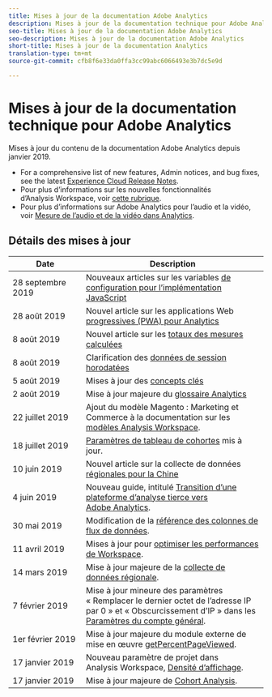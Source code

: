 ```yaml
---
title: Mises à jour de la documentation Adobe Analytics
description: Mises à jour de la documentation technique pour Adobe Analytics
seo-title: Mises à jour de la documentation Adobe Analytics
seo-description: Mises à jour de la documentation Adobe Analytics
short-title: Mises à jour de la documentation Analytics
translation-type: tm+mt
source-git-commit: cfb8f6e33da0ffa3cc99abc6066493e3b7dc5e9d

---
```



# Mises à jour de la documentation technique pour Adobe Analytics

Mises à jour du contenu de la documentation Adobe Analytics depuis janvier 2019.

* For a comprehensive list of new features, Admin notices, and bug fixes, see the latest [Experience Cloud Release Notes](https://marketing.adobe.com/resources/help/en_US/whatsnew/).
* Pour plus d’informations sur les nouvelles fonctionnalités d’Analysis Workspace, voir [cette rubrique](/help/analyze/analysis-workspace/new-features-in-analysis-workspace.md).
* Pour plus d’informations sur Adobe Analytics pour l’audio et la vidéo, voir [Mesure de l’audio et de la vidéo dans Analytics](https://docs.adobe.com/content/help/en/media-analytics/using/media-overview.html).

## Détails des mises à jour

| Date | Description |
|---|---|
| 28 septembre 2019 | Nouveaux articles sur les variables [de configuration pour l’implémentation JavaScript](https://docs.adobe.com/content/help/en/analytics/implementation/javascript-implementation/variables-analytics-reporting/configuration-variables.html) |
| 28 août 2019 | Nouvel article sur les applications Web [progressives (PWA) pour Analytics](https://docs.adobe.com/content/help/en/analytics/analyze/pwa/pwa.html) |
| 8 août 2019 | Nouvel article sur les [totaux des mesures calculées](/help/components/c-calcmetrics/cm-totals.md) |
| 8 août 2019 | Clarification des [données de session horodatées](/help/admin/admin/timestamp-optional.md) |
| 5 août 2019 | Mises à jour des [concepts clés](/help/analyze/reports-analytics/key-concepts.md) |
| 2 août 2019 | Mise à jour majeure du [glossaire Analytics](/help/technotes/terms.md) |
| 22 juillet 2019 | Ajout du modèle Magento : Marketing et Commerce à la documentation sur les [modèles Analysis Workspace](/help/analyze/analysis-workspace/build-workspace-project/starter-projects.md). |
| 18 juillet 2019 | [Paramètres de tableau de cohortes](/help/analyze/analysis-workspace/visualizations/cohort-table/t-cohort.md) mis à jour. |
| 10 juin 2019 | Nouvel article sur la collecte de données [régionales pour la Chine](https://docs.adobe.com/content/help/en/analytics/technotes/rdc/rdc-china.html) |
| 4 juin 2019 | Nouveau guide, intitulé [Transition d’une plateforme d’analyse tierce vers Adobe Analytics](../technotes/ga-to-aa/home.md). |
| 30 mai 2019 | Modification de la [référence des colonnes de flux de données](../export/analytics-data-feed/c-df-contents/datafeeds-reference.md). |
| 11 avril 2019 | Mises à jour pour [optimiser les performances de Workspace](../analyze/analysis-workspace/optimizing-performance.md). |
| 14 mars 2019 | Mise à jour majeure de la [collecte de données régionale](../technotes/rdc/regional-data-collection.md). |
| 7 février 2019 | Mise à jour mineure des paramètres « Remplacer le dernier octet de l’adresse IP par 0 » et « Obscurcissement d’IP » dans les [Paramètres du compte général](../admin/admin/general-acct-settings-admin.md). |
| 1er février 2019 | Mise à jour majeure du module externe de mise en œuvre [getPercentPageViewed](../implement/js-implementation/plugins/getpercentpageviewed.md). |
| 17 janvier 2019 | Nouveau paramètre de projet dans Analysis Workspace, [Densité d’affichage](../analyze/analysis-workspace/build-workspace-project/view-density.md). |
| 17 janvier 2019 | Mise à jour majeure de [Cohort Analysis](../analyze/analysis-workspace/visualizations/cohort-table/cohort-analysis.md). |
